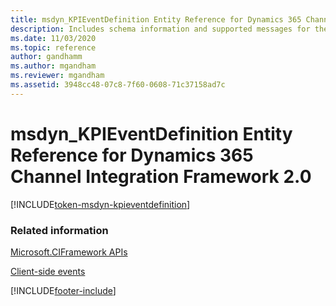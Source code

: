 ```yaml
---
title: msdyn_KPIEventDefinition Entity Reference for Dynamics 365 Channel Integration Framework 2.0 
description: Includes schema information and supported messages for the msdyn_KPIEventDefinition entity in Dynamics 365 Channel Integration Framework 2.0.
ms.date: 11/03/2020
ms.topic: reference
author: gandhamm
ms.author: mgandham
ms.reviewer: mgandham
ms.assetid: 3948cc48-07c8-7f60-0608-71c37158ad7c
---
```


# msdyn_KPIEventDefinition Entity Reference for Dynamics 365 Channel Integration Framework 2.0

[!INCLUDE[token-msdyn-kpieventdefinition](../../../../shared/token-msdyn-kpieventdefinition.md)]

### Related information

[Microsoft.CIFramework APIs](../microsoft-ciframework-v2.md)

[Client-side events](../../../../v1/develop/reference/client-side-events.md)


[!INCLUDE[footer-include](../../../../../includes/footer-banner.md)]

